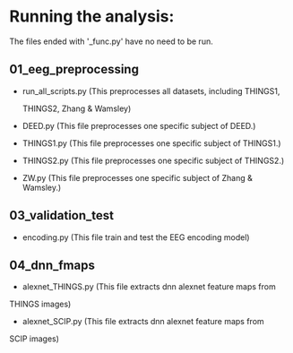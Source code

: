 # Running the analysis:

The files ended with '_func.py' have no need to be run.

## 01_eeg_preprocessing

* run_all_scripts.py (This preprocesses all datasets, including THINGS1, 

  THINGS2, Zhang & Wamsley)

* DEED.py (This file preprocesses one specific subject of DEED.)

* THINGS1.py (This file preprocesses one specific subject of THINGS1.)

* THINGS2.py (This file preprocesses one specific subject of THINGS2.)

* ZW.py (This file preprocesses one specific subject of Zhang & Wamsley.)

## 03_validation_test

* encoding.py (This file train and test the EEG encoding model)

## 04_dnn_fmaps

* alexnet_THINGS.py (This file extracts dnn alexnet feature maps from 

THINGS images)

* alexnet_SCIP.py (This file extracts dnn alexnet feature maps from 

SCIP images)